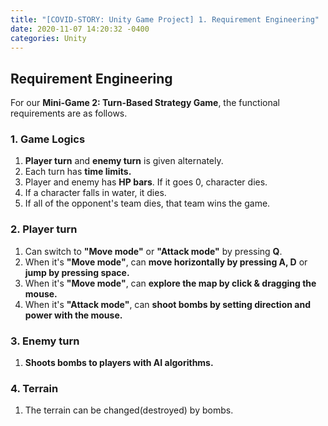 ```yaml
---
title: "[COVID-STORY: Unity Game Project] 1. Requirement Engineering"
date: 2020-11-07 14:20:32 -0400
categories: Unity
---
```

## Requirement Engineering
For our **Mini-Game 2: Turn-Based Strategy Game**, the functional requirements are as follows.

### 1. Game Logics
1. **Player turn** and **enemy turn** is given alternately.
2. Each turn has **time limits.**
3. Player and enemy has **HP bars**. If it goes 0, character dies.
4. If a character falls in water, it dies.
5. If all of the opponent's team dies, that team wins the game. 

### 2. Player turn
1. Can switch to **"Move mode"** or **"Attack mode"** by pressing **Q**.
2. When it's **"Move mode"**, can **move horizontally by pressing A, D** or **jump by pressing space.**
3. When it's **"Move mode"**, can **explore the map by click & dragging the mouse.**
4. When it's **"Attack mode"**, can **shoot bombs by setting direction and power with the mouse.**

### 3. Enemy turn
1. **Shoots bombs to players with AI algorithms.**

### 4. Terrain
1. The terrain can be changed(destroyed) by bombs.
